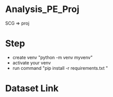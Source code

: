# Analysis_PE_Proj
SCG => proj

# Step
- create venv "python -m venv myvenv"
- activate your venv
- run command "pip install -r requirements.txt "

# Dataset Link
